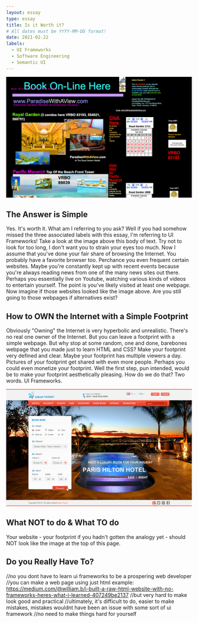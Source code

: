 ```yaml
---
layout: essay
type: essay
title: Is it Worth it?
# All dates must be YYYY-MM-DD format!
date: 2021-02-22
labels:
  - UI Frameworks
  - Software Engineering
  - Semantic UI
---
```


<img class="ui large right fluid image" src="../images/bad-ui-example.png">

## The Answer is Simple

Yes. It's worth it. What am I referring to you ask? Well if you had somehow missed the three associated labels with this essay, I'm referring to UI Frameworks! Take a look at the image above this body of text. Try not to look for too long, I don't want you to strain your eyes too much. Now I assume that you've done your fair share of browsing the Internet. You probably have a favorite browser too. Perchance you even frequent certain websites. Maybe you're constantly kept up with recent events because you're always reading news from one of the many news sites out there. Perhaps you essentially live on Youtube, watching various kinds of videos to entertain yourself. The point is you've likely visited at least one webpage. Now imagine if those websites looked like the image above. Are you still going to those webpages if alternatives exist?

## How to OWN the Internet with a Simple Footprint

Obviously "Owning" the Internet is very hyperbolic and unrealistic. There's no real one owner of the Internet. But you can leave a footprint with a simple webpage. But why stop at some random, one and done, barebones webpage that you made just to learn HTML and CSS? Make your footprint very defined and clear. Maybe your footprint has multiple viewers a day. Pictures of your footprint get shared with even more people. Perhaps you could even monetize your footprint. Well the first step, pun intended, would be to make your footprint aesthetically pleasing. How do we do that? Two words. UI Frameworks.


<img class="ui large right fluid image" src="../images/good-ui-example.jpg">

## What NOT to do & What TO do
Your website - your footprint if you hadn't gotten the analogy yet - should NOT look like the image at the top of this page.

## Do you Really Have To?

//no you dont have to learn ui frameworks to be a prospering web developer
//you can make a web page using just html example: https://medium.com/@william.b/i-built-a-raw-html-website-with-no-frameworks-heres-what-i-learned-407249be2137
//but very hard to make look good and practical
//ultimately, it's difficult to do, easier to make mistakes, mistakes wouldnt have been an issue with some sort of ui framework
//no need to make things hard for yourself
